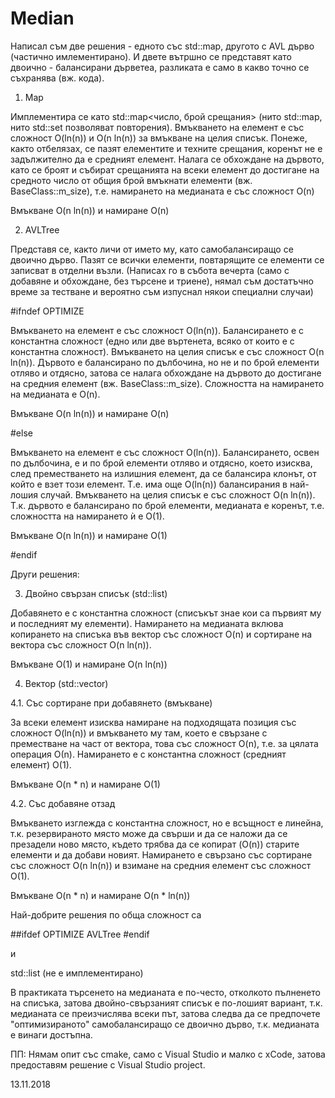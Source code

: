 # Median

Написал съм две решения - едното със std::map, другото с AVL дърво (частично имлементирано). И двете вътршно се представят като двоично - балансирани дърветеа, разликата е само в какво точно се съхранява (вж. кода). 

1. Map

Имплементира се като std::map<число, брой срещания> (нито std::map, нито std::set позволяват повторения). Вмъкването на елемент е със сложност O(ln(n)) и O(n ln(n)) за вмъкване на целия списък. Понеже, както отбелязах, се пазят елементите и техните срещания, коренът не е задължително да е средният елемент. Налага се обхождане на дървото, като се броят и събират срещанията на всеки елемент до достигане на средното число от общия брой вмъкнати елементи (вж. BaseClass::m_size), т.е. намирането на медианата е със сложност O(n)

Вмъкване O(n ln(n)) и намиране O(n)

2. AVLTree

Представя се, както личи от името му, като самобалансиращо се двоично дърво. Пазят се всички елементи, повтарящите се елементи се записват в отделни възли. (Написах го в събота вечерта (само с добавяне и обхождане, без търсене и триене), нямал съм достатъчно време за тестване и вероятно съм изпуснал някои специални случаи)

#ifndef OPTIMIZE

Вмъкването на елемент е със сложност O(ln(n)). Балансирането е с константна сложност (едно или две въртенета, всяко от които е с константна сложност). Вмъкването на целия списък е със сложност O(n ln(n)). Дървото е балансирано по дълбочина, но не и по брой елементи отляво и отдясно, затова се налага обхождане на дървото до достигане на средния елемент (вж. BaseClass::m_size). Сложността на намирането на медианата е O(n).

Вмъкване O(n ln(n)) и намиране O(n)

#else

Вмъкването на елемент е със сложност O(ln(n)). Балансирането, освен по дълбочина, е и по брой елементи отляво и отдясно, което изисква, след преместването на излишния елемент, да се балансира клонът, от който е взет този елемент. Т.е. има още O(ln(n)) балансирания в най-лошия случай. Вмъкването на целия списък е със сложност O(n ln(n)). Т.к. дървото е балансирано по брой елементи, медианата е коренът, т.е. сложността на намирането ѝ е O(1).

Вмъкване O(n ln(n)) и намиране O(1)

#endif

Други решения: 

3. Двойно свързан списък (std::list)

Добавянето е с константна сложност (списъкът знае кои са първият му и последният му елементи). Намирането на медианата вклюва копирането на списъка във вектор със сложност O(n) и сортиране на вектора със сложност O(n ln(n)).

Вмъкване O(1) и намиране O(n ln(n))

4. Вектор (std::vector)

4.1. Със сортиране при добавянето (вмъкване)

За всеки елемент изисква намиране на подходящата позиция със сложност O(ln(n)) и вмъкването му там, което е свързане с преместване на част от вектора, това със сложност O(n), т.е. за цялата операция О(n). Намирането е с константна сложност (средният елемент) O(1).

Вмъкване O(n * n) и намиране O(1)

4.2. Със добавяне отзад

Вмъкването изглежда с константна сложност, но е всъщност е линейна, т.к. резервираното място може да свърши и да се наложи да се презадели ново място, където трябва да се копират (O(n)) старите елементи и да добави новият. Намирането е свързано със сортиране със сложност O(n ln(n)) и взимане на средния елемент със сложност O(1).

Вмъкване O(n * n) и намиране O(n * ln(n))


Най-добрите решения по обща сложност са

##ifdef OPTIMIZE
AVLTree
#endif

и

std::list (не е имплементирано)

В практиката търсенето на медианата е по-често, отколкото пълненето на списъка, затова двойно-свързаният списък е по-лошият вариант, т.к. медианата се преизчислява всеки път, затова следва да се предпочете "оптимизираното" самобалансиращо се двоично дърво, т.к. медианата е винаги достъпна.


ПП: Нямам опит със cmake, само с Visual Studio и малко с xCode, затова предоставям решение с Visual Studio project.

13.11.2018
